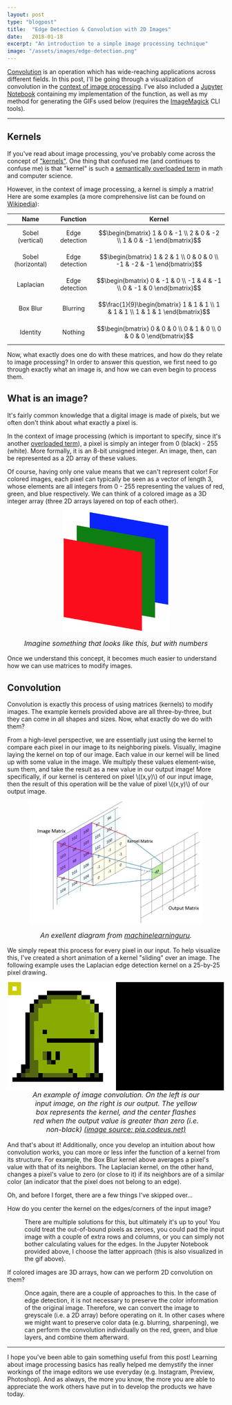 ```yaml
---
layout: post
type: "blogpost"
title:  "Edge Detection & Convolution with 2D Images"
date:   2018-01-18
excerpt: "An introduction to a simple image processing technique"
image: "/assets/images/edge-detection.png"
---
```


[Convolution](https://en.wikipedia.org/wiki/Convolution) is an operation which has wide-reaching applications across different fields. In this post, I'll be going through a visualization of convolution in the [context of image processing](https://en.wikipedia.org/wiki/Kernel_(image_processing)#Convolution). I've also included a [Jupyter Notebook](https://github.com/daniellok/edge-detection/blob/master/edge-detection.ipynb) containing my implementation of the function, as well as my method for generating the GIFs used below (requires the [ImageMagick](https://www.imagemagick.org/script/index.php) CLI tools). 

---

## Kernels
If you've read about image processing, you've probably come across the concept of ["kernels"](https://en.wikipedia.org/wiki/Kernel_(image_processing)). One thing that confused me (and continues to confuse me) is that "kernel" is such a [semantically overloaded term](https://en.wikipedia.org/wiki/Kernel) in math and computer science.

However, in the context of image processing, a kernel is simply a matrix! Here are some examples (a more comprehensive list can be found on [Wikipedia]((https://en.wikipedia.org/wiki/Kernel_(image_processing)))):

| Name | Function | Kernel |
| :---: | :---: | :---: |
| Sobel (vertical) | Edge detection | $$\begin{bmatrix} 1 & 0 & -1 \\ 2 & 0 & -2 \\ 1 & 0 & -1 \end{bmatrix}$$ |
| Sobel (horizontal) | Edge detection | $$\begin{bmatrix} 1 & 2 & 1 \\ 0 & 0 & 0 \\ -1 & -2 & -1 \end{bmatrix}$$ |
| Laplacian | Edge detection | $$\begin{bmatrix} 0 & -1 & 0 \\ -1 & 4 & -1 \\ 0 & -1 & 0 \end{bmatrix}$$ |
| Box Blur | Blurring | $$\frac{1}{9}\begin{bmatrix} 1 & 1 & 1 \\ 1 & 1 & 1 \\ 1 & 1 & 1 \end{bmatrix}$$ |
| Identity | Nothing | $$\begin{bmatrix} 0 & 0 & 0 \\ 0 & 1 & 0 \\ 0 & 0 & 0 \end{bmatrix}$$ |

Now, what exactly does one do with these matrices, and how do they relate to image processing? In order to answer this question, we first need to go through exactly what an image is, and how we can even begin to process them.

## What is an image?

It's fairly common knowledge that a digital image is made of pixels, but we often don't think about what exactly a pixel is. 

In the context of image processing (which is important to specify, since it's another [overloaded term](https://en.wikipedia.org/wiki/Pixel#Technical)), a pixel is simply an integer from 0 (black) - 255 (white). More formally, it is an 8-bit unsigned integer. An image, then, can be represented as a 2D array of these values.

Of course, having only one value means that we can't represent color! For colored images, each pixel can typically be seen as a vector of length 3, whose elements are all integers from 0 - 255 representing the values of red, green, and blue respectively. We can think of a colored image as a 3D integer array (three 2D arrays layered on top of each other).

<img src="/assets/images/rgb.png" style="display: block; margin: auto; max-width: 250px;" />
<p style="text-align: center; font-size: 1rem"><i>Imagine something that looks like this, but with numbers</i></p>

Once we understand this concept, it becomes much easier to understand how we can use matrices to modify images.

## Convolution 

Convolution is exactly this process of using matrices (kernels) to modify images. The example kernels provided above are all three-by-three, but they can come in all shapes and sizes. Now, what exactly do we do with them?

From a high-level perspective, we are essentially just using the kernel to compare each pixel in our image to its neighboring pixels. Visually, imagine laying the kernel on top of our image. Each value in our kernel will be lined up with some value in the image. We multiply these values element-wise, sum them, and take the result as a new value in our output image! More specifically, if our kernel is centered on pixel \\((x,y)\\) of our input image, then the result of this operation will be the value of pixel \\((x,y)\\) of our output image.

<img src="/assets/images/convolution.jpg" style="display: block; margin: auto; max-width: 400px;" />
<p style="text-align: center; font-size: 1rem"><i>An exellent diagram from <a href="http://machinelearninguru.com/computer_vision/basics/convolution/image_convolution_1.html#convolution">machinelearninguru</a>.</i></p>

We simply repeat this process for every pixel in our input. To help visualize this, I've created a short animation of a kernel "sliding" over an image. The following example uses the Laplacian edge detection kernel on a 25-by-25 pixel drawing.

<img src="/assets/images/dino.gif" height="250" width="500" style="image-rendering: optimizeSpeed; image-rendering: -moz-crisp-edges;image-rendering: -o-crisp-edges; image-rendering: -webkit-optimize-contrast; image-rendering: pixelated; image-rendering: optimize-contrast; -ms-interpolation-mode: nearest-neighbor; margin: auto; display: block"/>
<p style="text-align: center; font-size: 1rem; max-width: 400px; display: block; margin: auto;"><i>An example of image convolution. On the left is our input image, on the right is our output. The yellow box represents the kernel, and the center flashes red when the output value is greater than zero (i.e. non-black) <a href="http://piq.codeus.net/picture/138943/untitled">(image source: piq.codeus.net)</a></i></p>

<br />
And that's about it! Additionally, once you develop an intuition about how convolution works, you can more or less infer the function of a kernel from its structure. For example, the Box Blur kernel above averages a pixel's value with that of its neighbors. The Laplacian kernel, on the other hand, changes a pixel's value to zero (or close to it) if its neighbors are of a similar color (an indicator that the pixel does not belong to an edge).

Oh, and before I forget, there are a few things I've skipped over...
<dl>
<dt>How do you center the kernel on the edges/corners of the input image?</dt>
<dd><p>There are multiple solutions for this, but ultimately it's up to you! You could treat the out-of-bound pixels as zeroes, you could pad the input image with a couple of extra rows and columns, or you can simply not bother calculating values for the edges. In the Jupyter Notebook provided above, I choose the latter approach (this is also visualized in the gif above).</p></dd>
<dt>If colored images are 3D arrays, how can we perform 2D convolution on them?</dt>
<dd><p>Once again, there are a couple of approaches to this. In the case of edge detection, it is not necessary to preserve the color information of the original image. Therefore, we can convert the image to greyscale (i.e. a 2D array) before operating on it. In other cases where we might want to preserve color data (e.g. blurring, sharpening), we can perform the convolution individually on the red, green, and blue layers, and combine them afterward.</p></dd>
</dl>

---

I hope you've been able to gain something useful from this post! Learning about image processing basics has really helped me demystify the inner workings of the image editors we use everyday (e.g. Instagram, Preview, Photoshop). And as always, the more you know, the more you are able to appreciate the work others have put in to develop the products we have today. 

